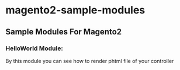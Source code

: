 # magento2-sample-modules

## Sample Modules For Magento2

  ### HelloWorld Module:
  
  By this module you can see how to render  phtml file of your controller
